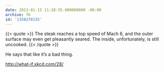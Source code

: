 ```yaml
---
date: 2013-01-15 11:28:55.000000000 -08:00
archive: fb
id: '1358278135'
---
```


{{< quote >}}
The steak reaches a top speed of Mach 6, and the outer surface may even get pleasantly seared. The inside, unfortunately, is still uncooked.
{{< /quote >}}

He says that like it’s a bad thing.

http://what-if.xkcd.com/28/
